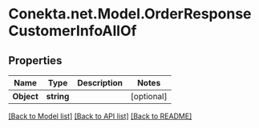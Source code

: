 # Conekta.net.Model.OrderResponseCustomerInfoAllOf

## Properties

Name | Type | Description | Notes
------------ | ------------- | ------------- | -------------
**Object** | **string** |  | [optional] 

[[Back to Model list]](../README.md#documentation-for-models) [[Back to API list]](../README.md#documentation-for-api-endpoints) [[Back to README]](../README.md)

